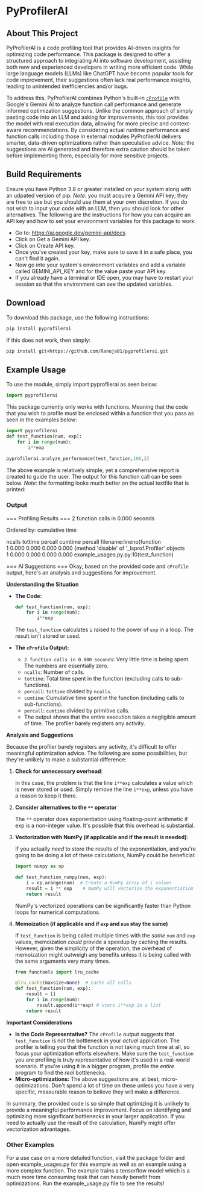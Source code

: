 # PyProfilerAI
## About This Project  
PyProfilerAI is a code profiling tool that provides AI-driven insights for optimizing code performance. This package is designed to offer a structured approach to integrating AI into software development, assisting both new and experienced developers in writing more efficient code. While large language models (LLMs) like ChatGPT have become popular tools for code improvement, their suggestions often lack real performance insights, leading to unintended inefficiencies and/or bugs.

To address this, PyProfilerAI combines Python's built-in [`cProfile`](https://docs.python.org/3/library/profile.html) with Google's Gemini AI to analyze function call performance and generate informed optimization suggestions. Unlike the common approach of simply pasting code into an LLM and asking for improvements, this tool provides the model with real execution data, allowing for more precise and context-aware recommendations. By considering actual runtime performance and function calls including those in external modules PyProfilerAI delivers smarter, data-driven optimizations rather than speculative advice. *Note:* the suggestions are AI generated and therefore extra caution should be taken before implementing them, especially for more sensitive projects.

## Build Requirements
Ensure you have Python 3.8 or greater installed on your system along with an udpated version of pip. *Note:* you must acquire a Gemini API key; they are free to use but you should use them at your own discretion. If you do not wish to input your code with an LLM, then you should look for other alternatives. The following are the instructions for how you can acquire an API key and how to set your environment variables for this package to work:

- Go to: https://ai.google.dev/gemini-api/docs
- Click on Get a Gemini API key.
- Click on Create API key.
- Once you've created your key, make sure to save it in a safe place, you can't find it again.
- Now go into your system's environment variables and add a variable called GEMINI_API_KEY and for the value paste your API key.
- If you already have a terminal or IDE open, you may have to restart your session so that the environment can see the updated variables.

## Download
To download this package, use the following instructions:
  ```sh
  pip install pyprofilerai
  ```
If this does not work, then simply:
  ```sh
  pip install git+https://github.com/Ranuja01/pyprofilerai.git
  ```
## Example Usage
To use the module, simply import pyprofilerai as seen below:
```python
import pyprofilerai
```
This package currently only works with functions. Meaning that the code that you wish to profile must be enclosed within a function that you pass as seen in the examples below:
```python
import pyprofilerai
def test_function(num, exp):
    for i in range(num):
        i**exp
    
pyprofilerai.analyze_performance(test_function,100,2)
```
The above example is relatively simple, yet a comprehensive report is created to guide the user. The output for this function call can be seen below. *Note:* the formatting looks much better on the actual textfile that is printed:

### Output
=== Profiling Results ===
         2 function calls in 0.000 seconds

   Ordered by: cumulative time

   ncalls  tottime  percall  cumtime  percall filename:lineno(function<br>
        1    0.000    0.000    0.000    0.000 {method 'disable' of '_lsprof.Profiler' objects<br>
        1    0.000    0.000    0.000    0.000 example_usages.py.py:10(test_function)



=== AI Suggestions ===
Okay, based on the provided code and `cProfile` output, here's an analysis and suggestions for improvement.

**Understanding the Situation**

*   **The Code:**

    ```python
    def test_function(num, exp):
        for i in range(num):
            i**exp
    ```

    The `test_function` calculates `i` raised to the power of `exp` in a loop. The result isn't stored or used.

*   **The `cProfile` Output:**

    *   `2 function calls in 0.000 seconds`:  Very little time is being spent.  The numbers are essentially zero.
    *   `ncalls`: Number of calls.
    *   `tottime`: Total time spent in the function (excluding calls to sub-functions).
    *   `percall`:  `tottime` divided by `ncalls`.
    *   `cumtime`: Cumulative time spent in the function (including calls to sub-functions).
    *   `percall`: `cumtime` divided by primitive calls.
    *   The output shows that the entire execution takes a negligible amount of time. The profiler barely registers any activity.

**Analysis and Suggestions**

Because the profiler barely registers any activity, it's difficult to offer meaningful optimization advice. The following are some possibilities, but they're unlikely to make a substantial difference:

1.  **Check for unnecessary overhead**:

    In this case, the problem is that the line `i**exp` calculates a value which is never stored or used.  Simply remove the line `i**exp`, unless you have a reason to keep it there.

2.  **Consider alternatives to the `**` operator**

    The `**` operator does exponentiation using floating-point arithmetic if exp is a non-integer value.  It's possible that this overhead is substantial.

3.  **Vectorization with NumPy (if applicable and if the result *is* needed)**:

    If you actually *need* to store the results of the exponentiation, and you're going to be doing a lot of these calculations, NumPy could be beneficial:

    ```python
    import numpy as np

    def test_function_numpy(num, exp):
        i = np.arange(num)  # Create a NumPy array of i values
        result = i ** exp    # NumPy will vectorize the exponentiation
        return result
    ```

    NumPy's vectorized operations can be significantly faster than Python loops for numerical computations.

4.  **Memoization (if applicable and if `exp` and `num` stay the same)**

    If `test_function` is being called multiple times with the *same* `num` and `exp` values, memoization *could* provide a speedup by caching the results. However, given the simplicity of the operation, the overhead of memoization might outweigh any benefits unless it is being called with the same arguments very many times.

    ```python
    from functools import lru_cache

    @lru_cache(maxsize=None)  # Cache all calls
    def test_function(num, exp):
        result = []
        for i in range(num):
            result.append(i**exp) # store i**exp in a list
        return result
    ```

**Important Considerations**

*   **Is the Code Representative?** The `cProfile` output suggests that `test_function` is not the bottleneck in your *actual* application.  The profiler is telling you that the function is not taking much time at all, so focus your optimization efforts elsewhere.  Make sure the `test_function` you are profiling is truly representative of how it's used in a real-world scenario.  If you're using it in a bigger program, profile the *entire* program to find the *real* bottlenecks.
*   **Micro-optimizations:**  The above suggestions are, at best, micro-optimizations.  Don't spend a lot of time on these unless you have a very specific, measurable reason to believe they will make a difference.

In summary, the provided code is so simple that optimizing it is unlikely to provide a meaningful performance improvement. Focus on identifying and optimizing more significant bottlenecks in your larger application.  If you need to actually use the result of the calculation, NumPy might offer vectorization advantages.

### Other Examples
For a use case on a more detailed function, visit the package folder and open example_usages.py for this example as well as an example using a more complex function. The example trains a tensorflow model which is a much more time consuming task that can heavily benefit from optimizations. Run the example_usage.py file to see the results!
